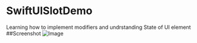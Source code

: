 # SwiftUISlotDemo
Learning how to implement modifiers and undrstanding State of UI element
##Screenshot
![Image](https://user-images.githubusercontent.com/55412573/169417425-d8084c55-a39a-4a60-b18c-45be3491c815.png)
